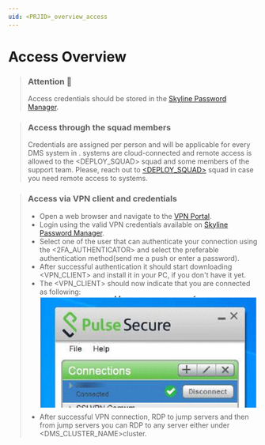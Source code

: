 ```yaml
---
uid: <PRJID>_overview_access
---
```


# Access Overview
<!-- REMOVABLE DESCRIPTION
Depending on the project, use a short description of the form the system is accessible, potentially by splitting the
description in case there are multiple DMSs. Below some examples of the typical access methods. Please select and combine
 -->
> ### Attention 🚨
> Access credentials should be stored in the [Skyline Password Manager](https://passwords.skyline.be/).

> ### Access through the squad members
> Credentials are assigned per person and will be applicable for every DMS system in <PRJNAME>. <PRJNAME>
> systems are cloud-connected and remote access is allowed to the <DEPLOY_SQUAD> squad and some members of the support
> team. Please, reach out to [<DEPLOY_SQUAD>](mailto:<EMAIL_SQUAD>) squad in case you need remote access to <PRJNAME> systems.
>

> ### Access via VPN client and credentials
> * Open a web browser and navigate to the <CUSTOMER> [VPN Portal](https://<CUSTOMER_VPN_PORTAL>).
> * Login using the valid VPN credentials available on [Skyline Password Manager](https://passwords.skyline.be/).
> * Select one of the user that can authenticate your connection using the <2FA_AUTHENTICATOR> and select the preferable 
> authentication method(send me a push or enter a password).
> * After successful authentication it should start downloading <VPN_CLIENT> and install it in your PC, if you don't have it yet.
> * The <VPN_CLIENT> should now indicate that you are connected as following:
> ![pulse_vpn_client.png](../../images/PRJNAME/pulse_vpn_client.png)
> * After successful VPN connection, RDP to jump servers and then from jump servers you can RDP to any server either under
>   <DMS_CLUSTER_NAME>cluster.